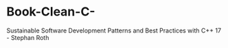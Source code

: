 # Book-Clean-C-
Sustainable Software Development Patterns and Best Practices with C++ 17 - Stephan Roth
